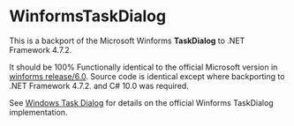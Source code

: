 # WinformsTaskDialog
This is a backport of the Microsoft Winforms **TaskDialog** to .NET Framework 4.7.2. 

It should be 100% Functionally identical to the official Microsoft version in [winforms release/6.0](https://github.com/dotnet/winforms/tree/release/6.0).
Source code is identical except where backporting to .NET Framework 4.7.2. and C# 10.0 was required.

See [Windows Task Dialog](https://github.com/dotnet/winforms/issues/146) for details on the official Winforms TaskDialog implementation.
